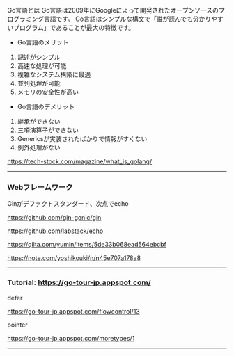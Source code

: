 Go言語とは
Go言語は2009年にGoogleによって開発されたオープンソースのプログラミング言語です。
Go言語はシンプルな構文で「誰が読んでも分かりやすいプログラム」であることが最大の特徴です。

- Go言語のメリット
1. 記述がシンプル
2. 高速な処理が可能
3. 複雑なシステム構築に最適
4. 並列処理が可能
5. メモリの安全性が高い

- Go言語のデメリット
1. 継承ができない
2. 三項演算子ができない
3. Genericsが実装されたばかりで情報がすくない
4. 例外処理がない

https://tech-stock.com/magazine/what_is_golang/

----

### Webフレームワーク

Ginがデファクトスタンダード、次点でecho

https://github.com/gin-gonic/gin

https://github.com/labstack/echo

https://qiita.com/yumin/items/5de33b068ead564ebcbf

https://note.com/yoshikouki/n/n45e707a178a8

----
### Tutorial: https://go-tour-jp.appspot.com/

defer

https://go-tour-jp.appspot.com/flowcontrol/13

pointer

https://go-tour-jp.appspot.com/moretypes/1

----
